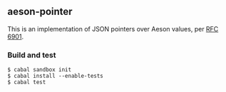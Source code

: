## aeson-pointer

This is an implementation of JSON pointers over Aeson values, per [RFC
6901](http://tools.ietf.org/html/rfc6901).

### Build and test

```shell
$ cabal sandbox init
$ cabal install --enable-tests
$ cabal test
```
